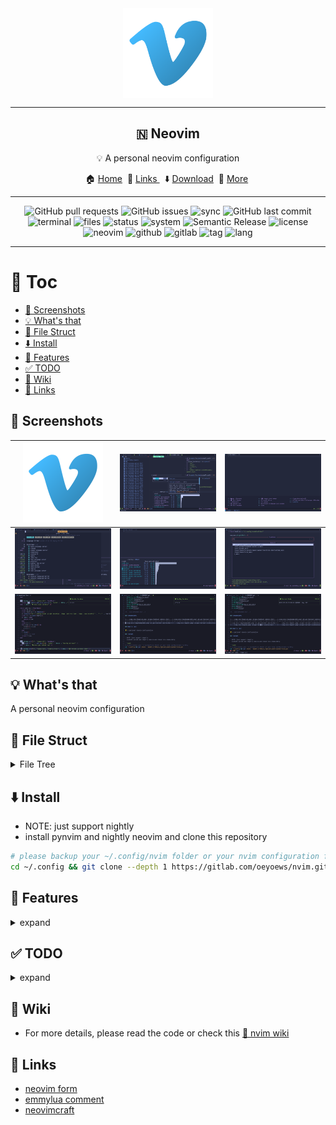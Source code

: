 <div align="center">
  <img src="img/vim.png" alt="vim" align="center" width=144><hr>
  <h2>🇳  Neovim</h2>
  <p> 💡 A personal neovim configuration</p>
	🏠 <a href="https://oeyoews.github.io/nvim">Home</a>&nbsp;
  🔗 <a href="">Links </a>&nbsp;
  ⬇️  <a  href="">Download</a>&nbsp;
  🔰 <a  href="">More</a>&nbsp;
  <hr>
</div>

<div align="center">
<!-- <img alt="Lines of code" src="https://img.shields.io/tokei/lines/github/oeyoews/nvim?color=cyan&logo=github&logoColor=violet&style=flat-square"> -->
<img alt="GitHub pull requests" src="https://img.shields.io/github/issues-pr/oeyoews/nvim?color=cyan&logo=github&logoColor=cyan&style=flat-square">
<img alt="GitHub issues" src="https://img.shields.io/github/issues-raw/oeyoews/nvim?color=green&logo=github&logoColor=cyan&style=flat-square">
<!-- <img src="https://img.shields.io/badge/Desktop-Gnome-blueviolet.svg?style=flat-square&logo=gnome&color=90E59A&logoColor=cyan" alt="desktop"> -->
<img src="https://img.shields.io/badge/Sync-Yes-blueviolet.svg?style=flat-square&logo=gitlab&color=90E59A&logoColor=green" alt="sync">
<img alt="GitHub last commit" src="https://img.shields.io/github/last-commit/oeyoews/nvim?logo=github&logoColor=cyan&style=flat-square">
<!-- <img alt="GitHub code size in bytes" src="https://img.shields.io/github/languages/code-size/oeyoews/nvim?label=Size&logo=git&style=flat-square"> -->
<img src="https://img.shields.io/badge/Terminal-alacritty-blueviolet.svg?style=flat-square&logo=powershell&color=90E59A&logoColor=green" alt="terminal">
<img src="https://img.shields.io/github/directory-file-count/oeyoews/nvim?color=green&label=Files&logo=Gnu&logoColor=violet&style=flat-square" alt="files">
<img src="https://img.shields.io/badge/Maintain-Yes-blueviolet.svg?style=flat-square&logo=Chakra-Ui&color=90E59A&logoColor=green" alt="status" >
<img src="https://img.shields.io/badge/System-Linux-white.svg?style=flat-square&logo=linux&logoColor=cyan&color=BB9AF7" alt="system">
<img src="https://img.shields.io/badge/%20%20%F0%9F%93%A6%F0%9F%9A%80-Semantic-e10079.svg?style=flat-square" alt="Semantic Release"/>
<img src="https://img.shields.io/badge/License-AGPL--3.0-green.svg?style=flat-square&logo=GNU&color=df967f&label=License" alt="license">
<img src="https://img.shields.io/badge/Neovim-nightly-blueviolet.svg?style=flat-square&logo=Neovim&color=90E59A&logoColor=green" alt="neovim">
<img src="https://img.shields.io/badge/Github-Yes-green.svg?style=flat-square&logo=github&label=Github&logoColor=cyan" alt="github">
<img src="https://img.shields.io/badge/Gitlab-Yes-ffcc00.svg?style=flat-square&logo=gitlab&label=Gitlab" alt="gitlab">
<img src="https://img.shields.io/gitlab/v/tag/oeyoews/nvim?color=green&logo=FastAPI&style=flat-square" alt="tag">
<!-- <img src="https://img.shields.io/badge/GIT-Yes-green.svg?style=flat-square&logo=git&label=GIT" alt="git"> -->
<!-- <img src="https://img.shields.io/badge/Shell-zsh-white.svg?style=flat-square&logo=Gnu-Bash&logoColor=9ECE6A&color=BB9AF7" alt="shell"> -->
<img src="https://img.shields.io/badge/Lang-lua-blueviolet.svg?style=flat-square&logo=lua&color=90E59A&logoColor=blue" alt="lang">
</div>
<hr>

# 🧭 Toc

<!-- vim-markdown-toc Marked -->

- [🍾 Screenshots](#🍾-screenshots)
- [💡 What's that](#💡-what's-that)
- [📂 File Struct](#📂-file-struct)
- [⬇️ Install](#⬇️-install)
- [🚀 Features](#🚀-features)
- [✅ TODO](#✅-todo)
- [📖 Wiki](#📖-wiki)
- [🔗 Links](#🔗-links)

<!-- vim-markdown-toc -->

## 🍾 Screenshots

| <img src="img/vim.png" align="bottom" width=128/> | <img src="img/01.png" align="bottom" width=256/> | <img src="img/02.png" align="bottom" width=256/> |
| :-----------------------------------------------: | :----------------------------------------------: | ------------------------------------------------ |
| <img src="img/03.png" align="bottom" width=256/>  | <img src="img/04.png" align="bottom" width=256/> | <img src="img/05.png" align="bottom" width=256/> |
| <img src="img/06.png" align="bottom" width=256/>  | <img src="img/07.png" align="bottom" width=256/> | <img src="img/08.png" align="bottom" width=256/> |

## 💡 What's that

A personal neovim configuration

## 📂 File Struct

<details>
<summary>File Tree</summary>

```bash
├── builtin
│   ├── notify
│   │   └── lua
│   │       └── notify
│   │           ├── animate
│   │           │   ├── init.lua
│   │           │   └── spring.lua
│   │           ├── config
│   │           │   ├── highlights.lua
│   │           │   └── init.lua
│   │           ├── init.lua
│   │           ├── render
│   │           │   ├── base.lua
│   │           │   ├── default.lua
│   │           │   ├── init.lua
│   │           │   └── minimal.lua
│   │           ├── service
│   │           │   ├── buffer
│   │           │   │   ├── highlights.lua
│   │           │   │   └── init.lua
│   │           │   ├── init.lua
│   │           │   └── notification.lua
│   │           ├── stages
│   │           │   ├── fade_in_slide_out.lua
│   │           │   ├── fade.lua
│   │           │   ├── init.lua
│   │           │   ├── slide.lua
│   │           │   ├── static.lua
│   │           │   └── util.lua
│   │           ├── util
│   │           │   ├── init.lua
│   │           │   └── queue.lua
│   │           └── windows
│   │               └── init.lua
│   ├── telescope
│   │   └── lua
│   │       └── telescope
│   │           └── _extensions
│   │               ├── notify.lua
│   │               └── ultisnips.lua
│   └── tokyonight
│       └── lua
│           └── tokyonight
│               ├── colors.lua
│               ├── config.lua
│               ├── hsluv.lua
│               ├── init.lua
│               ├── theme.lua
│               └── util.lua
├── CHANGELOG.md
├── _config.yml
├── free
│   ├── calendar.lua
│   ├── colorizer.lua
│   ├── color_picker.lua
│   ├── formatter.lua
│   ├── highstr.lua
│   ├── hlargs.lua
│   ├── lspinstall.lua
│   ├── navic.lua
│   ├── neorg.lua
│   ├── parsers.lua
│   ├── project.lua
│   ├── toggleterm.lua
│   ├── trouble.lua
│   ├── venn.lua
│   └── winshift.lua
├── img
│   ├── 01.png
│   ├── 02.png
│   ├── 03.png
│   ├── 04.png
│   ├── 05.png
│   ├── 06.png
│   ├── 07.png
│   ├── 08.png
│   └── vim.png
├── init.lua
├── LICENSE
├── lua
│   ├── modules
│   │   ├── langs
│   │   │   ├── cmp.lua
│   │   │   ├── lspconfig.lua
│   │   │   ├── mason.lua
│   │   │   ├── null-ls.lua
│   │   │   └── treesitter.lua
│   │   ├── tools
│   │   │   ├── autopairs.lua
│   │   │   ├── comment.lua
│   │   │   ├── gitsigns.lua
│   │   │   ├── hop.lua
│   │   │   ├── icon_picker.lua
│   │   │   ├── indent.lua
│   │   │   ├── mkdp.lua
│   │   │   ├── neogen.lua
│   │   │   ├── nvim_tree.lua
│   │   │   ├── persisted.lua
│   │   │   ├── persistence.lua
│   │   │   ├── quickrun.lua
│   │   │   ├── ranger.lua
│   │   │   ├── tabout.lua
│   │   │   ├── telescope.lua
│   │   │   ├── todo_comments.lua
│   │   │   ├── trim.lua
│   │   │   ├── vim_startuptime.lua
│   │   │   └── whichkey.lua
│   │   ├── ui
│   │   │   ├── bufferline.lua
│   │   │   ├── custom.lua
│   │   │   ├── fidget.lua
│   │   │   ├── lspsaga.lua
│   │   │   ├── notify.lua
│   │   │   ├── tokyonight.lua
│   │   │   ├── web_icons.lua
│   │   │   └── windline.lua
│   │   └── utils
│   │       ├── bootstrap.lua
│   │       ├── disable.lua
│   │       ├── functions.lua
│   │       ├── impatient.lua
│   │       ├── mappings.lua
│   │       ├── oeyoews.lua
│   │       ├── options.lua
│   │       └── pluginlist.lua
│   └── user
│       ├── capabilities.lua
│       ├── lsp_format.lua
│       ├── modules.lua
│       └── pcall.lua
├── package.json
├── README.md
├── renovate.json
├── snapshots
│   └── rolling.json
├── ultisnips
│   ├── all.snippets
│   ├── c.snippets
│   ├── gitcommit.snippets
│   ├── go.snippets
│   ├── html.snippets
│   ├── json.snippets
│   ├── lua.snippets
│   ├── markdown.snippets
│   ├── sh.snippets
│   ├── snippets.snippets
│   ├── sshconfig.snippets
│   ├── toml.snippets
│   ├── vim.snippets
│   └── yaml.snippets
└── yarn.lock

30 directories, 121 files
```

</details>

## ⬇️ Install

- NOTE: just support nightly
- install pynvim and nightly neovim and clone this repository

```bash
# please backup your ~/.config/nvim folder or your nvim configuration firstly
cd ~/.config && git clone --depth 1 https://gitlab.com/oeyoews/nvim.git
```

## 🚀 Features

<details>
<summary>expand</summary>

- switch day-night nvim theme base time automatically
- module manage nvim config, use pure lua
- builtin plugins, like tokynight, notify and some telescope extensions .
- install lsp-servers base your current development automatically
- faster nvim startup, about (60~70) ms
- support markdown-preview and past image in neovim
- support ranger
- hide tilde and show time in statusline
- customize shortkeys
- support codespell
- hide cursorline in insert mode
- customize snippets with ultisnips
- backup plugin snapshot with packer
- etc

</details>

## ✅ TODO

<details>
<summary>expand</summary>

- [ ] update startuptime plugin to suit night
- [ ] integrate bump plugins, format
- [ ] use function to replace find file
- [ ] inlay hints
- [ ] learn vim.api(nvim), such use vim.fn.executable to replace os.executable
- [ ] link null-ls or mason.nvim make a logger file
- [ ] theme: https://github.com/nshen/learn-neovim-lua/blob/main/lua/utils/change-colorscheme.lua
- [ ] tiny all which-key mappings
- [ ] control module to install or uninstall plugins
- [ ] use packer make packersnapshot
- [ ] emulate key pressing
- [x] cursor shake for null-ls
- [x] vim-plug or packer.nvim index probleb
- [x] config setting conflict
- [x] integrate husky and (prettier)
- [x] highlight paraness
- [x] learn lightspeed
- [x] learn use visual-line multi curline
- [?] json add double how effect config
- [x] add format stylua by ci/cd
- [x] insert mode to hide cursorline
- [x] automatically install filetype server when first open
- [?] bug: treesitter multi download
- [x] config opt(load)
- [x] learn packer, test packer automatically
- [x] format lua(include vim), this treesitter
- [x] learn lua: doom-nvim, nvchad to deeply look
- [x] add highlight symbols under cursor functions(terminal gnome support)
- [x] use packer.nvim to replace vim-plug
- [x] tidy vanilla.txt, maybe can write vanilla.markdown, last to txt
- [x] config tab space show in different filetype
- [x] move plugins/\*.lua to lua folder, and to pure lua config
- [x] add window number switch number(mousenum)
- [x] solve gitsign utf8
- [x] how to add templates in nvim
- [x] config norg table
- [x] config format
- [x] some sitution will cause error line repeat(maybe emoji or refresh time error)
- [x] snowflake: this emoji will cause this bug in kitty(only)
- [x] config new theme for material, like tilde,
- [x] add shortkeys in vim to open browser html
- [?] fix the zh bug(maybe also is terminal)
- [x] add random banner and random color startup <https://github.com/goolord/alpha-nvim/discussions/16#discussioncomment-2386902>
- [x] first install automatically install
- [x] config dashboard
- [x] this emjoi shadow bug, maybe is kitty terminal(switch to wezterm compare)
- [x] some error tip from feline(active)
- [x] learn it option setting and lsp multi separate setting: fix lua global vim setting, <https://github.com/AstroNvim/AstroNvim>,

</details>

## 📖 Wiki

- For more details, please read the code or check this [📖 nvim wiki](https://gitlab.com/oeyoews/nvim/-/wikis/home)

## 🔗 Links

- [neovim form](https://neovim.discourse.group)
- [emmylua comment](https://emmylua.github.io/zh_CN/annotation.html)
- [neovimcraft](https://neovimcraft.com/)
